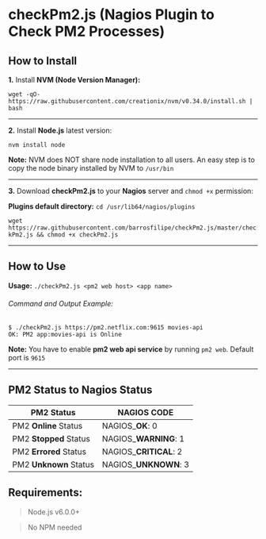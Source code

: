 # checkPm2.js (Nagios Plugin to Check PM2 Processes)

## How to Install

**1.** Install **NVM (Node Version Manager):**

`wget -qO- https://raw.githubusercontent.com/creationix/nvm/v0.34.0/install.sh | bash`

---

**2.** Install **Node.js** latest version:

`nvm install node`

**Note:** NVM does NOT share node installation to all users. An easy step is to copy the node binary installed by NVM to  `/usr/bin`

---

**3.** Download **checkPm2.js** to your **Nagios** server and `chmod +x` permission:

**Plugins default directory:** `cd /usr/lib64/nagios/plugins`

`wget https://raw.githubusercontent.com/barrosfilipe/checkPm2.js/master/checkPm2.js && chmod +x checkPm2.js`

---

## How to Use

**Usage:** `./checkPm2.js <pm2 web host> <app name>`

###### Command and Output Example:

```
$ ./checkPm2.js https://pm2.netflix.com:9615 movies-api
OK: PM2 app:movies-api is Online
```

**Note:** You have to enable **pm2 web api service** by running `pm2 web`. Default port is `9615`

---

## PM2 Status to Nagios Status

| PM2 Status             | NAGIOS CODE             |
| ---------------------- | ----------------------- |
| PM2 **Online** Status  | NAGIOS\_**OK**: 0       |
| PM2 **Stopped** Status | NAGIOS\_**WARNING**: 1  |
| PM2 **Errored** Status | NAGIOS\_**CRITICAL**: 2 |
| PM2 **Unknown** Status | NAGIOS\_**UNKNOWN**: 3  |

## Requirements:
> Node.js v6.0.0+

> No NPM needed
